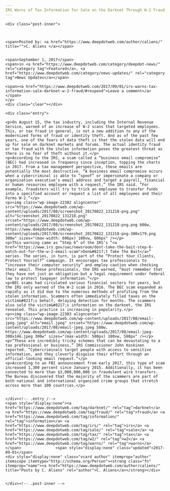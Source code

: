 ```yaml
---
IRS Warns of Tax Information for Sale on the Darknet Through W-2 Fraud
---
```

<article class="post-listing post-22293 post type-post status-publish format-standard has-post-thumbnail hentry  tag-darknet tag-fraud tag-information tag-irs tag-sale tag-tax tag-w2 tag-warns">
    
    <div class="post-inner">
    
    
        
    <span>Posted by: <a href="https://www.deepdotweb.com/author/caliens/" title="">C. Aliens </a></span>
    
    
    <span>September 1, 2017</span>
    <span>in <a href="https://www.deepdotweb.com/category/deepdot-news/" rel="category tag">Featured</a>, <a href="https://www.deepdotweb.com/category/news-updates/" rel="category tag">News Updates</a></span>
    
    <span><a href="https://www.deepdotweb.com/2017/09/01/irs-warns-tax-information-sale-darknet-w-2-fraud/#respond">Leave a comment</a></span>
    </p>
    <div class="clear"></div>
    
    <div class="entry">
    
    <p>On August 15, the tax industry, including the Internal Revenue Service, warned of an increase of W-2 scans that targeted employees. This, or tax fraud in general, is not a new addition to any of the modernized forms of fraud or identity theft. And as of the past few years, one of the fears of data theft is that the stolen data will end up for sale on darknet markets and forums. The actual identity fraud or tax fraud with the stolen information poses the greatest threat as there is no fear of theft without it.</p>
    <p>According to the IRS, a scam called a “business email compromise” (BEC) had increased in frequency since inception, topping the charts in 2017. From a tax management perspective, these emails are potentially the most destructive. “A business email compromise occurs when a cybercriminal is able to “spoof” or impersonate a company or organization executive’s email address and target a payroll, financial or human resources employee with a request,” the IRS said. “For example, fraudsters will try to trick an employee to transfer funds into a specified account or request a list of all employees and their Forms W-2.”</p>
    <p><img class="wp-image-22302 aligncenter" src="https://www.deepdotweb.com/wp-content/uploads/2017/08/screenshot_20170822_131218-png.png" alt="Screenshot_20170822_131218.png" srcset="https://www.deepdotweb.com/wp-content/uploads/2017/08/screenshot_20170822_131218-png.png 606w, https://www.deepdotweb.com/wp-content/uploads/2017/08/screenshot_20170822_131218-png-300x179.png 300w" sizes="(max-width: 606px) 100vw, 606px" /></p>
    <p>This warning came as “Step 6” of the IRS’s “<a href="https://www.irs.gov/uac/newsroom/dont-take-the-bait-step-6-watch-out-for-the-w-2-email-scam">Don&#8217;t Take the Bait</a>” series. The series, in turn, is part of the “Protect Your Clients, Protect Yourself” campaign. It encourages tax professionals to “increase their computer security” and employ caution when checking their email. These professionals, the IRS warned, “must remember that they have not just an obligation but a legal requirement under federal law to protect taxpayer information.”</p>
    <p>BEC scams had circulated various financial sectors for years, but the IRS only warned of the W-2 scam in 2016. The BEC scam expanded as rapidly as it did due to the numerous methods of profiting from the stolen information. Scammers often immediately filled taxes on the victim&#8217;s behalf, delaying detection for months. The scammers also sold the victim&#8217;s information on the darknet, the IRS revealed. This practice is increasing in popularity.</p>
    <p><img class="wp-image-22303 aligncenter" src="https://www.deepdotweb.com/wp-content/uploads/2017/08/email-jpeg.jpeg" alt="email.jpeg" srcset="https://www.deepdotweb.com/wp-content/uploads/2017/08/email-jpeg.jpeg 580w, https://www.deepdotweb.com/wp-content/uploads/2017/08/email-jpeg-300x146.jpeg 300w" sizes="(max-width: 580px) 100vw, 580px" /></p>
    <p>“These are incredibly tricky schemes that can be devastating to a tax professional or business,” IRS Commissioner John Koskinen reported. “Cybercriminals target people with access to sensitive information, and they cleverly disguise their effort through an official-looking email request.”</p>
    <p>According to an FBI announcement from early 2017, this type of scam increased 1,300 percent since January 2015. Additionally, it has been connected to more than $3,000,000,000 in fraudulent wire transfers. The Bureau discovered that the majority of the scammers are part of both national and international organized crime groups that stretch across more than 100 countries.</p>
    
    
    </div><!-- .entry /-->
    <span style="display:none"><a href="https://www.deepdotweb.com/tag/darknet/" rel="tag">darknet</a> <a href="https://www.deepdotweb.com/tag/fraud/" rel="tag">fraud</a> <a href="https://www.deepdotweb.com/tag/information/" rel="tag">information</a> <a href="https://www.deepdotweb.com/tag/irs/" rel="tag">irs</a> <a href="https://www.deepdotweb.com/tag/sale/" rel="tag">sale</a> <a href="https://www.deepdotweb.com/tag/tax/" rel="tag">tax</a> <a href="https://www.deepdotweb.com/tag/w2/" rel="tag">w2</a> <a href="https://www.deepdotweb.com/tag/warns/" rel="tag">warns</a></span>				<span style="display:none" class="updated">2017-09-01</span>
    <div style="display:none" class="vcard author" itemprop="author" itemscope itemtype="http://schema.org/Person"><strong class="fn" itemprop="name"><a href="https://www.deepdotweb.com/author/caliens/" title="Posts by C. Aliens" rel="author">C. Aliens</a></strong></div>
    
    
    </div><!-- .post-inner -->
</article><!-- .post-listing -->

